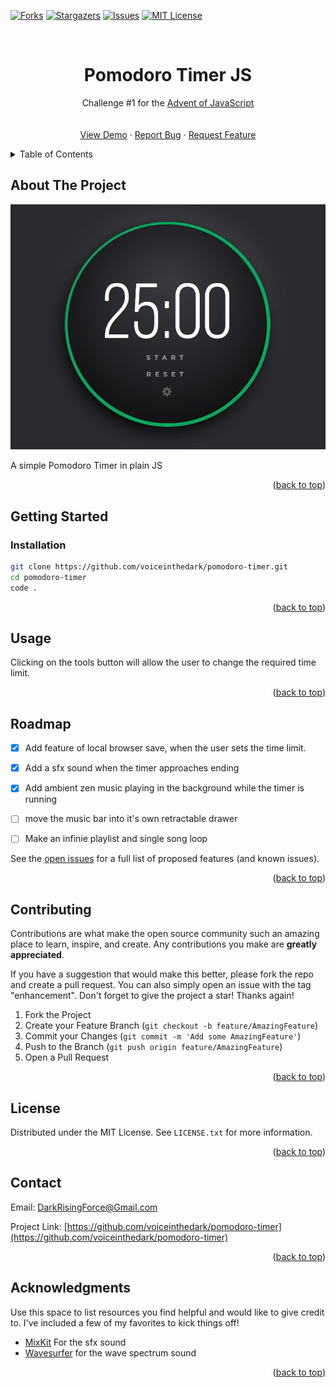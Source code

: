 <div id="top"></div>
<!--
*** Thanks for checking out the Best-README-Template. If you have a suggestion
*** that would make this better, please fork the repo and create a pull request
*** or simply open an issue with the tag "enhancement".
*** Don't forget to give the project a star!
*** Thanks again! Now go create something AMAZING! :D
-->



<!-- PROJECT SHIELDS -->
<!--
*** I'm using markdown "reference style" links for readability.
*** Reference links are enclosed in brackets [ ] instead of parentheses ( ).
*** See the bottom of this document for the declaration of the reference variables
*** for contributors-url, forks-url, etc. This is an optional, concise syntax you may use.
*** https://www.markdownguide.org/basic-syntax/#reference-style-links
-->

[![Forks][forks-shield]][forks-url]
[![Stargazers][stars-shield]][stars-url]
[![Issues][issues-shield]][issues-url]
[![MIT License][license-shield]][license-url]




<!-- PROJECT LOGO -->
<br />
<div align="center"> 

  <h1 align="center">Pomodoro Timer JS</h3>

  <p align="center">
    Challenge #1 for the <a href="https://www.adventofjs.com/">Advent of JavaScript</a>
    <br />   
    <br />
    <br />
    <a href="https://voiceinthedark.github.io/pomodoro-timer">View Demo</a>
    ·
    <a href="https://github.com/voiceinthedark/pomodoro-timer/issues">Report Bug</a>
    ·
    <a href="https://github.com/voiceinthedark/pomodoro-timer/issues">Request Feature</a>
  </p>
</div>



<!-- TABLE OF CONTENTS -->
<details>
  <summary>Table of Contents</summary>
  <ol>
    <li>
      <a href="#about-the-project">About The Project</a>      
    </li>
    <li>       
    <li><a href="#installation">Installation</a></li>      
    </li>
    <li><a href="#usage">Usage</a></li>
    <li><a href="#roadmap">Roadmap</a></li>
    <li><a href="#contributing">Contributing</a></li>
    <li><a href="#license">License</a></li>
    <li><a href="#contact">Contact</a></li>
    <li><a href="#acknowledgments">Acknowledgments</a></li>
  </ol>
</details>



<!-- ABOUT THE PROJECT -->
## About The Project

![](./images/2021-12-21-18-44-41.png)

A simple Pomodoro Timer in plain JS

<p align="right">(<a href="#top">back to top</a>)</p>

<!-- GETTING STARTED -->
## Getting Started


### Installation

```sh
git clone https://github.com/voiceinthedark/pomodoro-timer.git
cd pomodoro-timer
code .
```

<p align="right">(<a href="#top">back to top</a>)</p>



<!-- USAGE EXAMPLES -->
## Usage

Clicking on the tools button will allow the user to change the required time limit.

<p align="right">(<a href="#top">back to top</a>)</p>



<!-- ROADMAP -->
## Roadmap

- [x] Add feature of local browser save, when the user sets the time limit.
- [x] Add a sfx sound when the timer approaches ending
- [x] Add ambient zen music playing in the background while the timer is running
- [ ] move the music bar into it's own retractable drawer
- [ ] Make an infinie playlist and single song loop


See the [open issues](https://github.com/voiceinthedark/pomodoro-timer/issues) for a full list of proposed features (and known issues).

<p align="right">(<a href="#top">back to top</a>)</p>



<!-- CONTRIBUTING -->
## Contributing

Contributions are what make the open source community such an amazing place to learn, inspire, and create. Any contributions you make are **greatly appreciated**.

If you have a suggestion that would make this better, please fork the repo and create a pull request. You can also simply open an issue with the tag "enhancement".
Don't forget to give the project a star! Thanks again!

1. Fork the Project
2. Create your Feature Branch (`git checkout -b feature/AmazingFeature`)
3. Commit your Changes (`git commit -m 'Add some AmazingFeature'`)
4. Push to the Branch (`git push origin feature/AmazingFeature`)
5. Open a Pull Request

<p align="right">(<a href="#top">back to top</a>)</p>



<!-- LICENSE -->
## License

Distributed under the MIT License. See `LICENSE.txt` for more information.

<p align="right">(<a href="#top">back to top</a>)</p>



<!-- CONTACT -->
## Contact

Email: DarkRisingForce@Gmail.com

Project Link: [https://github.com/voiceinthedark/pomodoro-timer](https://github.com/voiceinthedark/pomodoro-timer)

<p align="right">(<a href="#top">back to top</a>)</p>



<!-- ACKNOWLEDGMENTS -->
## Acknowledgments

Use this space to list resources you find helpful and would like to give credit to. I've included a few of my favorites to kick things off!

- [MixKit](https://mixkit.co/) For the sfx sound
- [Wavesurfer](https://wavesurfer-js.org/) for the wave spectrum sound

<p align="right">(<a href="#top">back to top</a>)</p>



<!-- MARKDOWN LINKS & IMAGES -->
<!-- https://www.markdownguide.org/basic-syntax/#reference-style-links -->
[forks-shield]: https://img.shields.io/github/forks/voiceinthedark/pomodoro-timer.svg?style=for-the-badge
[forks-url]: https://github.com/voiceinthedark/pomodoro-timer/network/members
[stars-shield]: https://img.shields.io/github/stars/voiceinthedark/pomodoro-timer.svg?style=for-the-badge
[stars-url]: https://github.com/voiceinthedark/pomodoro-timer/stargazers
[issues-shield]: https://img.shields.io/github/issues/voiceinthedark/pomodoro-timer.svg?style=for-the-badge
[issues-url]: https://github.com/voiceinthedark/pomodoro-timer/issues
[license-shield]: https://img.shields.io/github/license/voiceinthedark/pomodoro-timer.svg?style=for-the-badge
[license-url]: https://github.com/voiceinthedark/pomodoro-timer/blob/master/LICENSE.txt


